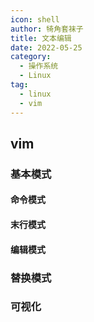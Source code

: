 ```yaml
---
icon: shell
author: 犄角套袜子
title: 文本编辑
date: 2022-05-25
category:
  - 操作系统
  - Linux
tag:
  - linux
  - vim
---
```



## vim

### 基本模式

#### 命令模式

#### 末行模式

#### 编辑模式



### 替换模式

### 可视化

